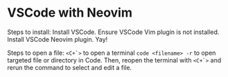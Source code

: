 # VSCode with Neovim

Steps to install:
Install VSCode.
Ensure VSCode Vim plugin is not installed.
Install VSCode Neovim plugin.
Yay!

Steps to open a file:
``<C+`>`` to open a terminal
`code <filename> -r` to open targeted file or directory in Code.
Then, reopen the terminal with ``<C+`>`` and rerun the command to select and edit a file. 